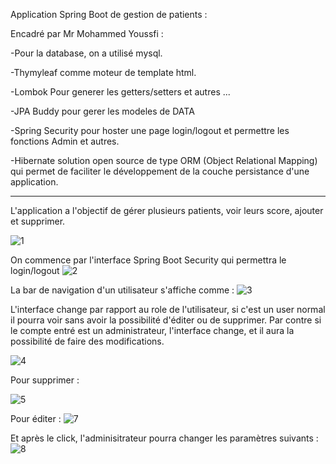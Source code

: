 Application Spring Boot de gestion de patients : 

Encadré par Mr Mohammed Youssfi : 

-Pour la database, on a utilisé mysql.

-Thymyleaf comme moteur de template html.

-Lombok Pour generer les getters/setters et autres ...

-JPA Buddy pour gerer les modeles de DATA

-Spring Security pour hoster une page login/logout et permettre les fonctions Admin et autres.

-Hibernate solution open source de type ORM (Object Relational Mapping) qui permet de faciliter le développement de la couche persistance d'une application.

-----------------------------------------------------------------------------------------------------------------------------------------------------------------------

L'application a l'objectif de gérer plusieurs patients, voir leurs score, ajouter et supprimer.

![1](https://user-images.githubusercontent.com/73953594/166082187-d3a2e866-ffa8-429e-b032-89ba7cc1e6df.png)

On commence par l'interface Spring Boot Security qui permettra le login/logout
![2](https://user-images.githubusercontent.com/73953594/166082256-2d82e3f9-8e75-4948-ae37-0b9181716590.png)

La bar de navigation d'un utilisateur s'affiche comme :
![3](https://user-images.githubusercontent.com/73953594/166082267-fed8d667-1655-40f5-8c9a-870d52df2712.png)

L'interface change par rapport au role de l'utilisateur, si c'est un user normal il pourra voir sans avoir la possibilité d'éditer ou de supprimer.
Par contre si le compte entré est un administrateur, l'interface change, et il aura la possibilité de faire des modifications.

![4](https://user-images.githubusercontent.com/73953594/166082309-0beb8d2e-d411-412d-9307-c03b6b9e1a6f.png)


Pour supprimer : 

![5](https://user-images.githubusercontent.com/73953594/166082330-581af406-2c1b-44bb-a828-0526e004ce2e.png)


Pour éditer : 
![7](https://user-images.githubusercontent.com/73953594/166082372-06753c0e-c44c-43f0-96c3-19ad2861ac81.png)

Et après le click, l'adminisitrateur pourra changer les paramètres suivants : 
![8](https://user-images.githubusercontent.com/73953594/166082549-b4d3100f-5ca5-4f3c-b826-6808a8b70bd1.png)


